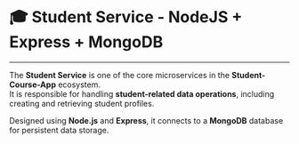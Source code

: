 # 🎓 Student Service - NodeJS + Express + MongoDB
------------------------------
The **Student Service** is one of the core microservices in the **Student-Course-App** ecosystem.  
It is responsible for handling **student-related data operations**, including creating and retrieving student profiles.  


Designed using **Node.js** and **Express**, it connects to a **MongoDB** database for persistent data storage.  
 
